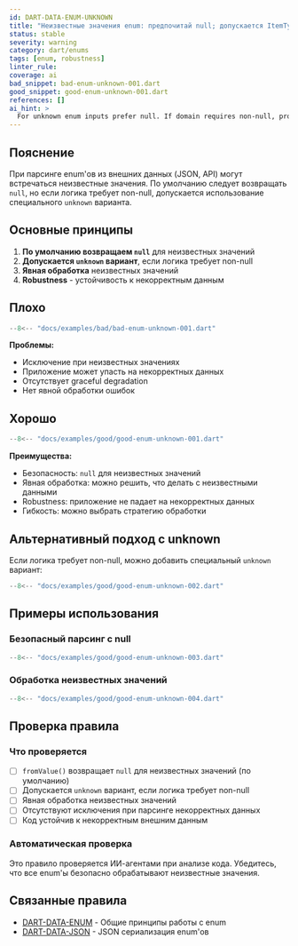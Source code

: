 ```yaml
---
id: DART-DATA-ENUM-UNKNOWN
title: "Неизвестные значения enum: предпочитай null; допускается ItemType.unknown"
status: stable
severity: warning
category: dart/enums
tags: [enum, robustness]
linter_rule:
coverage: ai
bad_snippet: bad-enum-unknown-001.dart
good_snippet: good-enum-unknown-001.dart
references: []
ai_hint: >
  For unknown enum inputs prefer null. If domain requires non-null, provide explicit unknown variant.
---
```


## Пояснение

При парсинге enum'ов из внешних данных (JSON, API) могут встречаться неизвестные значения. По умолчанию следует возвращать `null`, но если логика требует non-null, допускается использование специального `unknown` варианта.

## Основные принципы

1. **По умолчанию возвращаем `null`** для неизвестных значений
2. **Допускается `unknown` вариант**, если логика требует non-null
3. **Явная обработка** неизвестных значений
4. **Robustness** - устойчивость к некорректным данным

## Плохо

```dart
--8<-- "docs/examples/bad/bad-enum-unknown-001.dart"
```

**Проблемы:**
- Исключение при неизвестных значениях
- Приложение может упасть на некорректных данных
- Отсутствует graceful degradation
- Нет явной обработки ошибок

## Хорошо

```dart
--8<-- "docs/examples/good/good-enum-unknown-001.dart"
```

**Преимущества:**
- Безопасность: `null` для неизвестных значений
- Явная обработка: можно решить, что делать с неизвестными данными
- Robustness: приложение не падает на некорректных данных
- Гибкость: можно выбрать стратегию обработки

## Альтернативный подход с unknown

Если логика требует non-null, можно добавить специальный `unknown` вариант:

```dart
--8<-- "docs/examples/good/good-enum-unknown-002.dart"
```

## Примеры использования

### Безопасный парсинг с null

```dart
--8<-- "docs/examples/good/good-enum-unknown-003.dart"
```

### Обработка неизвестных значений

```dart
--8<-- "docs/examples/good/good-enum-unknown-004.dart"
```

## Проверка правила

### Что проверяется

- [ ] `fromValue()` возвращает `null` для неизвестных значений (по умолчанию)
- [ ] Допускается `unknown` вариант, если логика требует non-null
- [ ] Явная обработка неизвестных значений
- [ ] Отсутствуют исключения при парсинге некорректных данных
- [ ] Код устойчив к некорректным внешним данным

### Автоматическая проверка

Это правило проверяется ИИ-агентами при анализе кода. Убедитесь, что все enum'ы безопасно обрабатывают неизвестные значения.

## Связанные правила

- [DART-DATA-ENUM](DART-DATA-ENUM.md) - Общие принципы работы с enum
- [DART-DATA-JSON](DART-DATA-JSON.md) - JSON сериализация enum'ов
